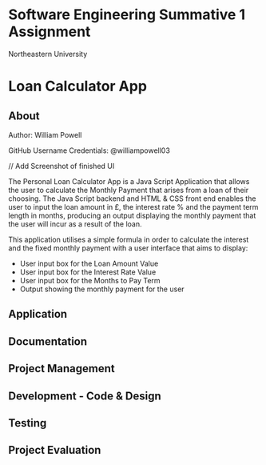 # Software Engineering Summative 1 Assignment
Northeastern University

# Loan Calculator App

## About

Author: William Powell

GitHub Username Credentials: @williampowell03

// Add Screenshot of finished UI

The Personal Loan Calculator App is a Java Script Application that allows the user to calculate the Monthly Payment that arises from a loan of their choosing.
The Java Script backend and HTML & CSS front end enables the user to input the loan amount in £, the interest rate % and the payment term length in months, producing an output displaying the monthly payment that the user will incur as a result of the loan.

This application utilises a simple formula in order to calculate the interest and the fixed monthly payment with a user interface that aims to display:
* User input box for the Loan Amount Value
* User input box for the Interest Rate Value
* User input box for the Months to Pay Term
* Output showing the monthly payment for the user

## Application

## Documentation

## Project Management

## Development - Code & Design

## Testing

## Project Evaluation
